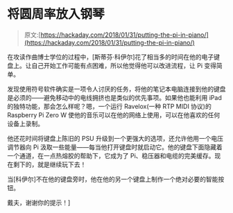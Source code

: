 # 将圆周率放入钢琴

> 原文:[https://hackaday.com/2018/01/31/putting-the-pi-in-piano/](https://hackaday.com/2018/01/31/putting-the-pi-in-piano/)

在攻读作曲博士学位的过程中，[斯蒂芬·科伊尔]花了相当多的时间在他的电子键盘上。让自己开始工作可能有点困难，所以他觉得他可以改进流程，让 Pi 变得简单。

发现使用符号软件确实是一项令人讨厌的任务，将他的笔记本电脑连接到他的键盘是必须的——避免移动中的电线拥挤也是类似的优先事项。如果他也能利用 iPad 的独特功能，那会怎么样呢？嗯，一个运行 Ravelox(一种 RTP MIDI 协议)的 Raspberry Pi Zero W 使他的音乐可以在他的网络上使用，可以在他喜欢的任何设备上录制。

他还花时间将键盘上陈旧的 PSU 升级到一个更强大的选项，还允许他用一个电压调节器向 Pi 汲取一些能量——每当他打开键盘时就启动它。他的键盘下面隐藏着一个通道，在一点热熔胶的帮助下，它成为了 Pi、稳压器和电缆的完美缓存。现在剩下的，就是继续玩下去！

当[科伊尔]不在他的键盘旁时，他在他的另一个键盘上制作一个绝对必要的智能按钮。

戴夫，谢谢你的提示！]
